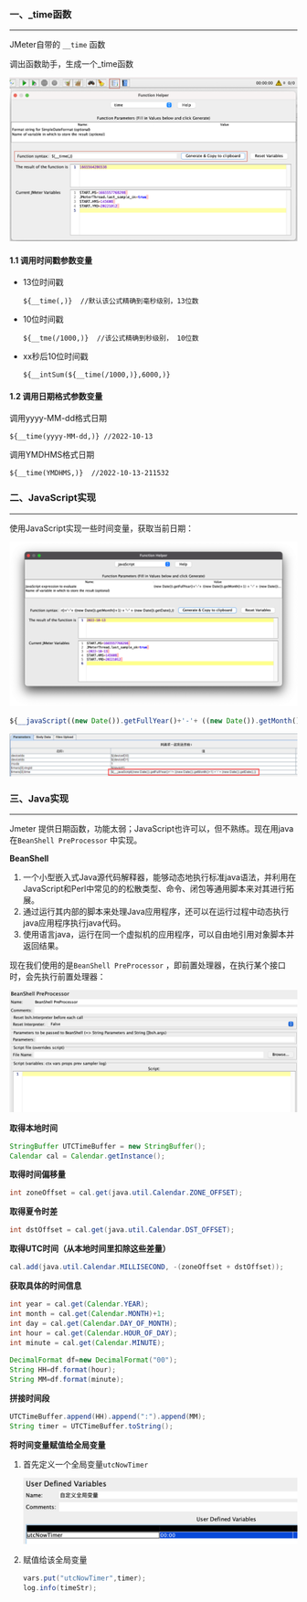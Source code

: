 ### 一、_time函数

---

JMeter自带的 `__time` 函数

调出函数助手，生成一个_time函数

![image-20221012164544085](img/image-20221012164544085.png)

#### 1.1 调用时间戳参数变量

- 13位时间戳

  ```
  ${__time(,)}	//默认该公式精确到毫秒级别，13位数
  ```

- 10位时间戳

  ```
  ${__tme(/1000,)}  //该公式精确到秒级别， 10位数
  ```

- xx秒后10位时间戳

  ```
  ${__intSum(${__time(/1000,)},6000,)}
  ```

#### 1.2 调用日期格式参数变量

调用yyyy-MM-dd格式日期

```
${__time(yyyy-MM-dd,)} //2022-10-13
```

调用YMDHMS格式日期

```
${__time(YMDHMS,)}  //2022-10-13-211532
```



### 二、JavaScript实现

---

使用JavaScript实现一些时间变量，获取当前日期：

![image-20221013200850538](img/image-20221013200850538.png)

```javascript
${__javaScript((new Date()).getFullYear()+'-'+ ((new Date()).getMonth()+1) + '-' + (new Date()).getDate(),)}
```

![这里写图片描述](img/75f84eff4306e1915d49d13d2abc886a.png)



### 三、Java实现

---

Jmeter 提供日期函数，功能太弱；JavaScript也许可以，但不熟练。现在用java在`BeanShell PreProcessor` 中实现。

**BeanShell**

1. 一个小型嵌入式Java源代码解释器，能够动态地执行标准java语法，并利用在JavaScript和Perl中常见的的松散类型、命令、闭包等通用脚本来对其进行拓展。
2. 通过运行其内部的脚本来处理Java应用程序，还可以在运行过程中动态执行java应用程序执行java代码。
3. 使用语言java，运行在同一个虚拟机的应用程序，可以自由地引用对象脚本并返回结果。

现在我们使用的是`BeanShell PreProcessor` ，即前置处理器，在执行某个接口时，会先执行前置处理器：

![image-20221013202325011](img/image-20221013202325011.png)

**取得本地时间**

```java
StringBuffer UTCTimeBuffer = new StringBuffer();    
Calendar cal = Calendar.getInstance();  
```

**取得时间偏移量**

```java
int zoneOffset = cal.get(java.util.Calendar.ZONE_OFFSET);
```

**取得夏令时差**

```java
int dstOffset = cal.get(java.util.Calendar.DST_OFFSET);
```

**取得UTC时间（从本地时间里扣除这些差量）**

```java
cal.add(java.util.Calendar.MILLISECOND, -(zoneOffset + dstOffset));
```

**获取具体的时间信息**

```java
int year = cal.get(Calendar.YEAR);  
int month = cal.get(Calendar.MONTH)+1;  
int day = cal.get(Calendar.DAY_OF_MONTH);  
int hour = cal.get(Calendar.HOUR_OF_DAY);  
int minute = cal.get(Calendar.MINUTE);  
```

```java
DecimalFormat df=new DecimalFormat("00");
String HH=df.format(hour);
String MM=df.format(minute);
```

**拼接时间段**

```java
UTCTimeBuffer.append(HH).append(":").append(MM); 
String timer = UTCTimeBuffer.toString();
```

**将时间变量赋值给全局变量**

1. 首先定义一个全局变量`utcNowTimer`

   ![image-20221013210157003](img/image-20221013210157003.png)

2. 赋值给该全局变量

   ```java
   vars.put("utcNowTimer",timer);
   log.info(timeStr);
   ```